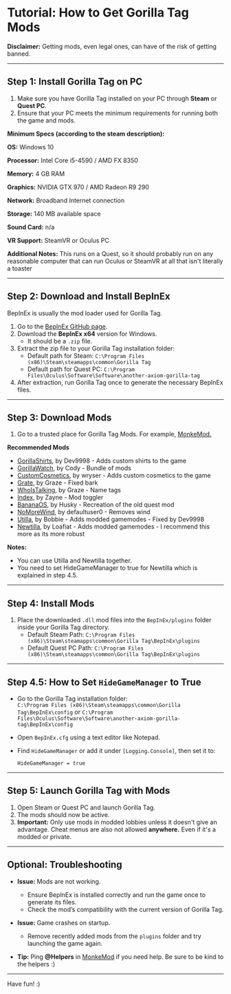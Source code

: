 # Tutorial: How to Get Gorilla Tag Mods 

**Disclaimer:** Getting mods, even legal ones, can have of the risk of getting banned. 

---

## **Step 1: Install Gorilla Tag on PC**
1. Make sure you have Gorilla Tag installed on your PC through **Steam** or **Quest PC**.
2. Ensure that your PC meets the minimum requirements for running both the game and mods.

**Minimum Specs (according to the steam description):**

**OS:** Windows 10

**Processor:** Intel Core i5-4590 / AMD FX 8350

**Memory:** 4 GB RAM

**Graphics:** NVIDIA GTX 970 / AMD Radeon R9 290

**Network:** Broadband Internet connection

**Storage:** 140 MB available space

**Sound Card:** n/a

**VR Support:** SteamVR or Oculus PC

**Additional Notes:** This runs on a Quest, so it should probably run on any reasonable computer that can run Oculus or SteamVR at all that isn't literally a toaster

---

## **Step 2: Download and Install BepInEx**
BepInEx is usually the mod loader used for Gorilla Tag.

1. Go to the [BepInEx GitHub page](https://github.com/BepInEx/BepInEx/releases).
2. Download the **BepInEx x64** version for Windows.
   - It should be a `.zip` file.
3. Extract the zip file to your Gorilla Tag installation folder:
   - Default path for Steam: `C:\Program Files (x86)\Steam\steamapps\common\Gorilla Tag`
   - Default path for Quest PC: `C:\Program Files\Oculus\Software\Software\another-axiom-gorilla-tag`
4. After extraction, run Gorilla Tag once to generate the necessary BepInEx files.

---

## **Step 3: Download Mods**
1. Go to a trusted place for Gorilla Tag Mods. For example, [MonkeMod.](https://discord.gg/b2MhDBAzTv)

**Recommended Mods**
- [GorillaShirts](https://github.com/developer9998/GorillaShirts), by Dev9998 - Adds custom shirts to the game
- [GorillaWatch](https://github.com/developer-cody/GorillaWatch), by Cody - Bundle of mods
- [CustomCosmetics](https://github.com/defaultuser0-nerd/CustomCosmetics), by wryser - Adds custom cosmetics to the game
- [Grate](https://github.com/The-Graze/Grate), by Graze - Fixed bark
- [WhoIsTalking](https://github.com/The-Graze/WhoIsTalking), by Graze - Name tags
- [Index](https://github.com/zaynethedev/Index), by Zayne - Mod toggler 
- [BananaOS](https://github.com/HuskyGT/Banana-OS/tree/main), by Husky - Recreation of the old quest mod
- [NoMoreWind](https://github.com/defaultuser0-nerd/NoMoreWind), by defaultuser0 - Removes wind
- [Utilla](https://github.com/developer9998/Utilla), by Bobbie - Adds modded gamemodes - Fixed by Dev9998
- [Newtilla](https://github.com/Loafiat/Newtilla), by Loafiat - Adds modded gamemodes - I recommend this more as its more robust

**Notes:** 
- You can use Utilla and Newtilla together.
- You need to set HideGameManager to true for Newtilla which is explained in step 4.5.
  
---

## **Step 4: Install Mods**
1. Place the downloaded `.dll` mod files into the `BepInEx/plugins` folder inside your Gorilla Tag directory.
   - Default Steam Path: `C:\Program Files (x86)\Steam\steamapps\common\Gorilla Tag\BepInEx\plugins`
   - Default Quest PC Path: `C:\Program Files (x86)\Steam\steamapps\common\Gorilla Tag\BepInEx\plugins`
---
## **Step 4.5: How to Set `HideGameManager` to True**
- Go to the Gorilla Tag installation folder:  
  `C:\Program Files (x86)\Steam\steamapps\common\Gorilla Tag\BepInEx\config` or
  `C:\Program Files\Oculus\Software\Software\another-axiom-gorilla-tag\BepInEx\config`
- Open `BepInEx.cfg` using a text editor like Notepad.
- Find `HideGameManager` or add it under `[Logging.Console]`, then set it to:
  
  ```plaintext
  HideGameManager = true
---

## **Step 5: Launch Gorilla Tag with Mods**
1. Open Steam or Quest PC and launch Gorilla Tag.
2. The mods should now be active.
3. **Important:** Only use mods in modded lobbies unless it doesn't give an advantage. Cheat menus are also not allowed **anywhere.** Even if it's a modded or private.

---

## **Optional: Troubleshooting**
- **Issue:** Mods are not working.  
  - Ensure BepInEx is installed correctly and run the game once to generate its files.
  - Check the mod’s compatibility with the current version of Gorilla Tag.
  
- **Issue:** Game crashes on startup.  
  - Remove recently added mods from the `plugins` folder and try launching the game again.

- **Tip:** Ping **@Helpers** in [MonkeMod](https://discord.gg/b2MhDBAzTv) if you need help. Be sure to be kind to the helpers :)

---

Have fun! :)
